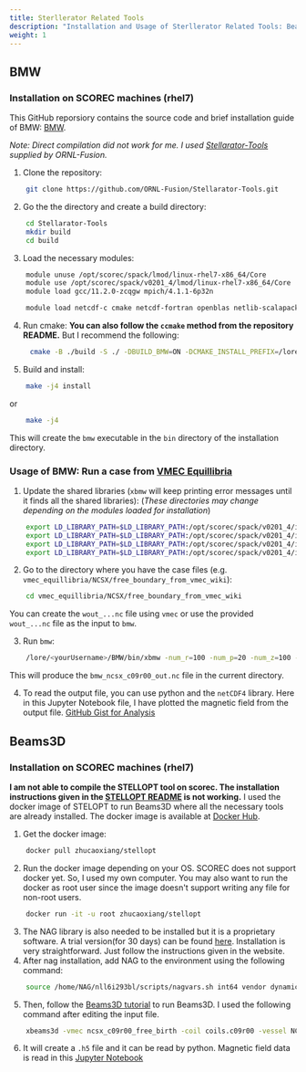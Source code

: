 ```yaml
---
title: Sterllerator Related Tools
description: "Installation and Usage of Sterllerator Related Tools: Beams3D, BMW"
weight: 1
---
```


## BMW
### Installation on SCOREC machines (rhel7)
This GitHub reporsiory contains the source code and brief installation guide of BMW: [BMW](https://github.com/ORNL-Fusion/BMW).

_Note: Direct compilation did not work for me. I used [Stellarator-Tools](https://github.com/ORNL-Fusion/Stellarator-Tools) supplied by ORNL-Fusion._

1. Clone the repository:
```bash
    git clone https://github.com/ORNL-Fusion/Stellarator-Tools.git
```
2. Go the the directory and create a build directory:
```bash
    cd Stellarator-Tools
    mkdir build
    cd build
```
3. Load the necessary modules:
```bash
    module unuse /opt/scorec/spack/lmod/linux-rhel7-x86_64/Core
    module use /opt/scorec/spack/v0201_4/lmod/linux-rhel7-x86_64/Core
    module load gcc/11.2.0-zcqgw mpich/4.1.1-6p32n

    module load netcdf-c cmake netcdf-fortran openblas netlib-scalapack
```
4. Run cmake: **You can also follow the `ccmake` method from the repository README.** But I recommend the following:
```bash
     cmake -B ./build -S ./ -DBUILD_BMW=ON -DCMAKE_INSTALL_PREFIX=/lore/<yourUsername>/BMW
```
5. Build and install:
```bash
    make -j4 install
```
or 
```bash
    make -j4
```
This will create the `bmw` executable in the `bin` directory of the installation directory.

### Usage of BMW: Run a case from [VMEC Equillibria](https://github.com/landreman/vmec_equilibria)

1. Update the shared libraries (`xbmw` will keep printing error messages until it finds all the
shared libraries): (_These directories may change depending on the modules loaded for installation_)
```bash
    export LD_LIBRARY_PATH=$LD_LIBRARY_PATH:/opt/scorec/spack/v0201_4/install/linux-rhel7-x86_64/gcc-11.2.0/openblas-0.3.23-4kpgzbwtvvnf4m4f6rqvyclh2khpfepb/lib
    export LD_LIBRARY_PATH=$LD_LIBRARY_PATH:/opt/scorec/spack/v0201_4/install/linux-rhel7-x86_64/gcc-11.2.0/netlib-scalapack-2.2.0-w3lmjdvbshpvqiihwxm2fygyjyzu275t/lib
    export LD_LIBRARY_PATH=$LD_LIBRARY_PATH:/opt/scorec/spack/v0201_4/install/linux-rhel7-x86_64/gcc-11.2.0/netcdf-c-4.9.2-hzgyaz36ol6aqb4o3ne3xjabccpxjlo4/lib
    export LD_LIBRARY_PATH=$LD_LIBRARY_PATH:/opt/scorec/spack/v0201_4/install/linux-rhel7-x86_64/gcc-11.2.0/netcdf-fortran-4.6.0-hwoxscrowy6gh75n5ypnlr3btfver36x/lib
```
2. Go to the directory where you have the case files (e.g. `vmec_equillibria/NCSX/free_boundary_from_vmec_wiki`):
```bash
    cd vmec_equillibria/NCSX/free_boundary_from_vmec_wiki
```
You can create the `wout_...nc` file using `vmec` or use the provided `wout_...nc` file as the input to `bmw`.

3. Run `bmw`:
```bash
    /lore/<yourUsername>/BMW/bin/xbmw -num_r=100 -num_p=20 -num_z=100 -rmax=1.5 -rmin=0.9 -zmax=0.5 -zmin=-0.5 -woutf=wout_ncsx_c09r00_free_birth.nc -outf=bmw_ncsx_c09r00_out.nc
```
This will produce the `bmw_ncsx_c09r00_out.nc` file in the current directory.

4. To read the output file, you can use python and the `netCDF4` library. Here in this Jupyter Notebook file, I have plotted the magnetic field from the output file. [GitHub Gist for Analysis](https://gist.github.com/Fuad-HH/fce7e3a7161920a0aaf1bec3825c5040)

## Beams3D
### Installation on SCOREC machines (rhel7)

**I am not able to compile the STELLOPT tool on scorec. The installation instructions given in the [STELLOPT README](https://github.com/PrincetonUniversity/STELLOPT) is not working.**
I used the docker image of STELOPT to run Beams3D where all the necessary tools are already installed. The docker image is available at [Docker Hub](https://hub.docker.com/r/zhucaoxiang/stellopt).

1. Get the docker image:
```bash
    docker pull zhucaoxiang/stellopt
```
2. Run the docker image depending on your OS. SCOREC does not support docker yet. So, I used my own computer. You may also want to run the docker as root user since the image doesn't support writing any file for non-root users.
```bash
    docker run -it -u root zhucaoxiang/stellopt
```
3. The NAG library is also needed to be installed but it is a proprietary software. A trial version(for 30 days) can be found [here](https://nag.com/nag-library/). Installation is very straightforward. Just follow the instructions given in the website.
4. After nag installation, add NAG to the environment using the following command:
```bash
    source /home/NAG/nll6i293bl/scripts/nagvars.sh int64 vendor dynamic
```
5. Then, follow the [Beams3D tutorial](https://princetonuniversity.github.io/STELLOPT/BEAMS3D%20NCSX%20Deposition%20Example.html) to run Beams3D. I used the following command after editing the input file.
```bash
    xbeams3d -vmec ncsx_c09r00_free_birth -coil coils.c09r00 -vessel NCSX_wall_nbiport_acc.dat -depo
```
6. It will create a `.h5` file and it can be read by python. Magnetic field data is read in this [Jupyter Notebook](https://gist.github.com/Fuad-HH/fce7e3a7161920a0aaf1bec3825c5040)